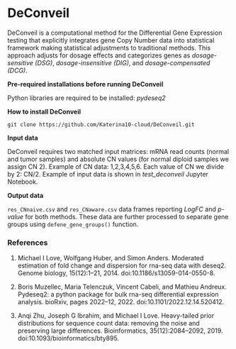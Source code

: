 # DeConveil

DeConveil is a computational method for the Differential Gene Expression testing that explicitly integrates gene Copy Number data into statistical framework making statistical adjustments to traditional methods.
This approach adjusts for dosage effects and categorizes genes as *dosage-sensitive (DSG)*, *dosage-insensitive (DIG)*, and *dosage-compensated (DCG)*.


**Pre-required installations before running DeConveil** 

Python libraries are required to be installed: *pydeseq2*


**How to install DeConveil**

`git clone https://github.com/Katerina10-cloud/DeConveil.git`


**Input data**

DeConveil requires two matched input matrices: mRNA read counts (normal and tumor samples) and absolute CN values (for normal diploid samples we assign CN 2). Example of CN data: 1,2,3,4,5,6. Each value of CN we divide by 2: CN/2. Example of input data is shown in *test_deconveil* Jupyter Notebook.


**Output data**

`res_CNnaive.csv` and `res_CNaware.csv` data frames reporting *LogFC* and *p-value* for both methods.
These data are further processed to separate gene groups using `defene_gene_groups()` function.




### References

1. Michael I Love, Wolfgang Huber, and Simon Anders. Moderated estimation of fold change and dispersion for rna-seq data with deseq2. Genome biology, 15(12):1–21, 2014. doi:10.1186/s13059-014-0550-8.

2. Boris Muzellec, Maria Telenczuk, Vincent Cabeli, and Mathieu Andreux. Pydeseq2: a python package for bulk rna-seq differential expression analysis. bioRxiv, pages 2022–12, 2022. doi:10.1101/2022.12.14.520412.

3. Anqi Zhu, Joseph G Ibrahim, and Michael I Love. Heavy-tailed prior distributions for sequence count data: removing the noise and preserving large differences. Bioinformatics, 35(12):2084–2092, 2019. doi:10.1093/bioinformatics/bty895.
